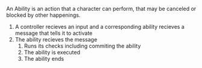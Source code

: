 An Ability is an action that a character can perform, that may be canceled or blocked by other happenings.

1.  A controller recieves an input and a corresponding ability recieves a message that tells it to activate
2.  The ability recieves the message
    1.  Runs its checks including commiting the ability
    2.  The ability is executed
    3.  The ability ends